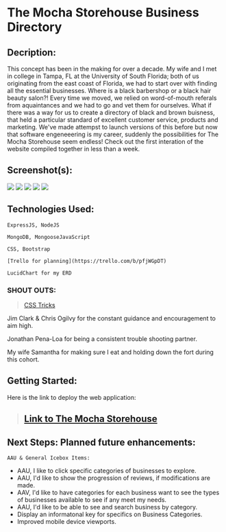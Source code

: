 
# The Mocha Storehouse Business Directory

## Decription:

This concept has been in the making for over a decade. My wife and I met in college in Tampa, FL at the University of South Florida; both of us originating from the east coast of Florida, we had to start over with finding all the essential businesses. Where is a black barbershop or a black hair beauty salon?! Every time we moved, we relied on word-of-mouth referals from aquaintances and we had to go and vet them for ourselves. What if there was a way for us to create a directory of black and brown buisness, that held a particular standard of excellent customer service, products and marketing. We've made attempst to launch versions of this before but now that software engeneeering is my career, suddenly the possibilities for The Mocha Storehouse seem endless! Check out the first interation of the website compiled together in less than a week. 


## Screenshot(s):

<img src='https://i.imgur.com/gCGek82.png'>
<img src='https://i.imgur.com/RoPMbgK.png'>
<img src='https://i.imgur.com/I0IH030.png'>
<img src='https://i.imgur.com/4IgJJf8.png'>
<img src='https://i.imgur.com/4IgJJf8.png'>



## Technologies Used: 

    ExpressJS, NodeJS
    
    MongoDB, MongooseJavaScript
    
    CSS, Bootstrap

    [Trello for planning](https://trello.com/b/pfjWGpDT)

    LucidChart for my ERD

  ### SHOUT OUTS: 
   >[CSS Tricks](https://css-tricks.com/write-code-get-confetti/)
   
   Jim Clark & Chris Ogilvy for the constant guidance and encouragement to aim high.

   Jonathan Pena-Loa for being a consistent trouble shooting partner.

   My wife Samantha for making sure I eat and holding down the fort during this cohort.
     

## Getting Started: 

Here is the link to deploy the web application:
 >## [Link to The Mocha Storehouse](https://mocha-storehouse.herokuapp.com/)


## Next Steps: Planned future enhancements: 

    AAU & General Icebox Items:
    
* AAU, I like to click specific categories of businesses to explore.
* AAU, I'd like to show the progression of reviews, if modifications are made.
* AAV, I'd like to have categories for each business want to see the types of businesses available to see if any meet my needs.
* AAU, I'd like to be able to see and search business by category.
* Display an informatonal key for specifics on Business Categories.
* Improved mobile device viewports.